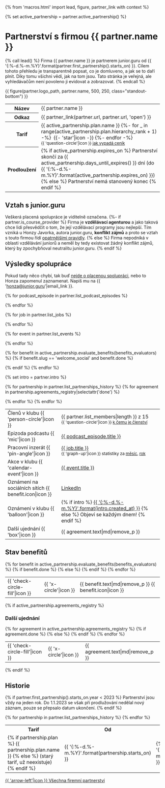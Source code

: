 {% from 'macros.html' import lead, figure, partner_link with context %}

{% set active_partnership = partner.active_partnership() %}


# Partnerství s firmou {{ partner.name }}

{% call lead() %}
  Firma {{ partner.name }} je partnerem junior.guru od {{ '{:%-d.%-m.%Y}'.format(partner.first_partnership().starts_on) }}.
  Cílem tohoto přehledu je transparentně popsat, co je domluveno, a jak se to daří plnit.
  Díky tomu všichni vědí, jak na tom jsou. Tato stránka je veřejná, ale vyhledávačům není povoleno ji evidovat a zobrazovat.
{% endcall %}

{{ figure(partner.logo_path, partner.name, 500, 250, class="standout-bottom") }}

<div class="table-responsive"><table class="table">
  <tr>
    <th>Název</th>
    <td>{{ partner.name }}</td>
  </tr>
  <tr>
    <th>Odkaz</th>
    <td>{{ partner_link(partner.url, partner.url, 'open') }}</td>
  </tr>
  <tr>
    <th>Tarif</th>
    <td>
      {{ active_partnership.plan.name }}
      {%- for _ in range(active_partnership.plan.hierarchy_rank + 1) -%}
        &nbsp;{{- 'star'|icon -}}
      {%- endfor -%}<br>
      <small>{{ 'question-circle'|icon }} <a href="{{ pages|docs_url('pricing.md')|url }}">jak vypadá ceník</a></small>
    </td>
  </tr>
  <tr>
    <th>Prodloužení</th>
    <td>
      {% if active_partnership.expires_on %}
        Partnerství skončí za {{ active_partnership.days_until_expires() }} dní
        (do {{ '{:%-d.%-m.%Y}'.format(active_partnership.expires_on) }})
      {% else %}
        Partnerství nemá stanovený konec
      {% endif %}
    </td>
  </tr>
</table></div>


## Vztah s junior.guru

Veškerá placená spolupráce je viditelně označena.
{%- if partner.is_course_provider %}
Firma je **vzdělávací agenturou** a jako taková chce lidi přesvědčit o tom, že její vzdělávací programy jsou nejlepší.
Tím vzniká u Honzy Javorka, autora junior.guru, **konflikt zájmů** a proto se vztah s touto firmou řídí [opatrnějšími pravidly](../faq.md#vzdelavaci-agentury).
{% else %}
Firma nepodniká v oblasti vzdělávání juniorů a neměl by tedy existovat žádný konflikt zájmů, který by zpochybňoval neutralitu junior.guru.
{% endif %}

## Výsledky spolupráce

Pokud tady něco chybí, tak buď [nejde o placenou spolupráci](../faq.md#neoznacena-spoluprace), nebo to Honza zapomenul zaznamenat. Napiš mu na {{ 'honza@junior.guru'|email_link }}.

<div class="table-responsive"><table class="table">
  <tr>
    <td>Členů v klubu {{ 'person-circle'|icon }}</td>
    <td>
      {{ partner.list_members|length }} z 15<br>
      <small>{{ 'question-circle'|icon }} <a href="{{ pages|docs_url('faq.md')|url }}#firmy-klub">k čemu je členství</a></small>
    </td>
  </tr>

  {% for podcast_episode in partner.list_podcast_episodes %}
  <tr>
    <td>Epizoda podcastu {{ 'mic'|icon }}</td>
    <td><a href="{{ podcast_episode.url }}">{{ podcast_episode.title }}</a></td>
  </tr>
  {% endfor %}

  {% for job in partner.list_jobs %}
  <tr>
    <td>Pracovní inzerát {{ 'pin-angle'|icon }}</td>
    <td>
      <a href="{{ job.url }}">{{ job.title }}</a><br>
      <small>
        {{ 'graph-up'|icon }} statistiky za
        <a href="{{ job.submitted_job.analytics_url(30) }}" target="_blank" rel="noopener">měsíc</a>,
        <a href="{{ job.submitted_job.analytics_url(365) }}" target="_blank" rel="noopener">rok</a>
      </small>
    </td>
  </tr>
  {% endfor %}

  {% for event in partner.list_events %}
  <tr>
    <td>Akce v klubu {{ 'calendar-event'|icon }}</td>
    <td><a href="{{ event.url }}">{{ event.title }}</a></td>
  </tr>
  {% endfor %}

  {% for benefit in active_partnership.evaluate_benefits(benefits_evaluators) %}
  {% if benefit.slug == 'welcome_social' and benefit.done %}
  <tr>
    <td>Oznámení na sociálních sítích {{ benefit.icon|icon }}</td>
    <td>
      <a href="{{ benefit.done }}">LinkedIn</a>
    </td>
  </tr>
  {% endif %}
  {% endfor %}

  {% set intro = partner.intro %}
  <tr>
    <td>Oznámení v klubu {{ 'balloon'|icon }}</td>
    <td>
      {% if intro %}
        <a href="{{ intro.url }}">{{ '{:%-d.%-m.%Y}'.format(intro.created_at) }}</a>
      {% else %}
        Objeví se každým dnem!
      {% endif %}
    </td>
  </tr>

  {% for partnership in partner.list_partnerships_history %}
    {% for agreement in partnership.agreements_registry|selectattr('done') %}
    <tr>
      <td>Další ujednání {{ 'box'|icon }}</td>
      <td>
        {{ agreement.text|md|remove_p }}
      </td>
    </tr>
    {% endfor %}
  {% endfor %}
</table></div>

## Stav benefitů

<div class="table-responsive"><table class="table">
{% for benefit in active_partnership.evaluate_benefits(benefits_evaluators) %}
<tr>
  {% if benefit.done %}
    <td class="text-success">{{ 'check-circle-fill'|icon }}</td>
  {% else %}
    <td class="text-danger">{{ 'x-circle'|icon }}</td>
  {% endif %}
  <td>
    {{ benefit.text|md|remove_p }}
    {{ benefit.icon|icon }}
  </td>
</tr>
{% endfor %}
</table></div>

{% if active_partnership.agreements_registry %}
### Další ujednání

<div class="table-responsive"><table class="table">
{% for agreement in active_partnership.agreements_registry %}
<tr>
  {% if agreement.done %}
    <td class="text-success">{{ 'check-circle-fill'|icon }}</td>
  {% else %}
    <td class="text-danger">{{ 'x-circle'|icon }}</td>
  {% endif %}
  <td>
    {{ agreement.text|md|remove_p }}
  </td>
</tr>
{% endfor %}
</table></div>
{% endif %}

## Historie

{% if partner.first_partnership().starts_on.year < 2023 %}
Partnerství jsou vždy na jeden rok. Do 1.1.2023 se však při prodlužování nedělal nový záznam, pouze se přepsalo datum ukončení.
{% endif %}

<div class="table-responsive"><table class="table">
  <tr>
    <th>Tarif</th>
    <th>Od</th>
    <th>Do</th>
  </tr>
{% for partnership in partner.list_partnerships_history %}
  <tr>
    <td>
      {% if partnership.plan %}
        {{ partnership.plan.name }}
      {% else %}
        (starý tarif, už neexistuje)
      {% endif %}
    </td>
    <td>{{ '{:%-d.%-m.%Y}'.format(partnership.starts_on) }}</td>
    <td>
      {% if partnership.expires_on %}
        {{ '{:%-d.%-m.%Y}'.format(partnership.expires_on) }}
      {% else %}
        ?
      {% endif %}
    </td>
  </tr>
{% endfor %}
</table></div>

<div class="pagination">
  <div class="pagination-control">
    <a href="{{ pages|docs_url('open.md')|url }}#firemni-partnerstvi" class="pagination-button">
      {{ 'arrow-left'|icon }}
      Všechna firemní partnerství
    </a>
  </div>
</div>
